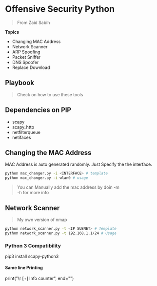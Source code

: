 # Offensive Security Python
> From Zaid Sabih

**Topics**
- Changing MAC Address 
- Network Scanner
- ARP Spoofing
- Packet Sniffer
- DNS Spoofer
- Replace Download

## Playbook
> Check on how to use these tools 

## Dependencies on PIP
- scapy
- scapy_http
- netfilterqueue
- netifaces

## Changing the MAC Address 

MAC Address is auto generated randomly. Just Specify the the interface. 

```bash
python mac_changer.py -i <INTERFACE> # template
python mac_changer.py -i wlan0 # usage
```
> You can Manually add the mac address by doin -m   
> -h for more info

## Network Scanner
> My own version of nmap 


```bash
python network_scanner.py -t <IP SUBNET> # Template
python network_scanner.py -t 192.168.1.1/24 # Usage

```


### Python 3 Compatibility

pip3 install scapy-python3

#### Same line Printing 
print("\r [+] Info counter", end="")


